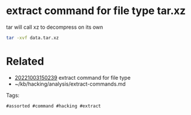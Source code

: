 # extract command for file type tar.xz
tar will call xz to decompress on its own
```bash
tar -xvf data.tar.xz
```

# Related

- [20221003150239](/zet/20221003150239/README.md) extract command for file type
- ~/kb/hacking/analysis/extract-commands.md

Tags:

    #assorted #command #hacking #extract

